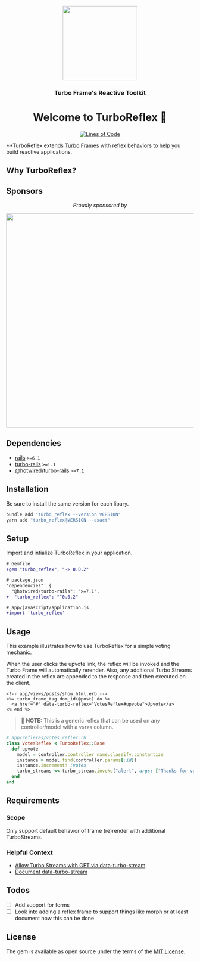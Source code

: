 <p align="center">
  <img height="200" src="https://ik.imagekit.io/hopsoft/turbo-reflex-logo_dgjKz2_SK.jpg?ik-sdk-version=javascript-1.4.3&updatedAt=1661529169962" />
  <h3 align="center">
    Turbo Frame's Reactive Toolkit
  </h3>
  <h1 align="center">
    Welcome to TurboReflex 👋
  </h1>
  <p align="center">
    <a href="http://blog.codinghorror.com/the-best-code-is-no-code-at-all/">
      <img alt="Lines of Code" src="https://img.shields.io/badge/loc-193-47d299.svg" />
    </a>
  </p>
</p>

**TurboReflex extends [Turbo Frames](https://turbo.hotwired.dev/reference/frames) with reflex behaviors to help you build reactive applications.

## Why TurboReflex?

## Sponsors

<p align="center">
  <em>Proudly sponsored by</em>
</p>
<p align="center">
  <a href="https://www.clickfunnels.com?utm_source=hopsoft&utm_medium=open-source&utm_campaign=turbo_reflex">
    <img src="https://images.clickfunnel.com/uploads/digital_asset/file/176632/clickfunnels-dark-logo.svg" width="575" />
  </a>
</p>

## Dependencies

- [rails](https://rubygems.org/gems/rails) `>=6.1`
- [turbo-rails](https://rubygems.org/gems/turbo-rails) `>=1.1`
- [@hotwired/turbo-rails](https://yarnpkg.com/package/@hotwired/turbo-rails) `>=7.1`

## Installation

Be sure to install the same version for each libary.

```sh
bundle add "turbo_reflex --version VERSION"
yarn add "turbo_reflex@VERSION --exact"
```


## Setup

Import and intialize TurboReflex in your application.

```diff
# Gemfile
+gem "turbo_reflex", "~> 0.0.2"
```

```diff
# package.json
"dependencies": {
  "@hotwired/turbo-rails": ">=7.1",
+  "turbo_reflex": "^0.0.2"
```

```diff
# app/javascript/application.js
+import 'turbo_reflex'
```

## Usage

This example illustrates how to use TurboReflex for a simple voting mechanic.

When the user clicks the upvote link, the reflex will be invoked and the Turbo Frame will automatically rerender.
Also, any additional Turbo Streams created in the reflex are appended to the response and then executed on the client.

```erb
<!-- app/views/posts/show.html.erb -->
<%= turbo_frame_tag dom_id(@post) do %>
  <a href="#" data-turbo-reflex="VotesReflex#upvote">Upvote</a>
<% end %>
```

> 📘 **NOTE:** This is a generic reflex that can be used on any controller/model with a `votes` column.

```ruby
# app/reflexes/votes_reflex.rb
class VotesReflex < TurboReflex::Base
  def upvote
    model = controller.controller_name.classify.constantize
    instance = model.find(controller.params[:id])
    instance.increment! :votes
    turbo_streams << turbo_stream.invoke("alert", args: ["Thanks for voting!"])
  end
end
```

## Requirements

### Scope

Only support default behavior of frame (re)render with additional TurboStreams.

### Helpful Context

- [Allow Turbo Streams with GET via data-turbo-stream](https://github.com/hotwired/turbo/pull/612)
- [Document data-turbo-stream](https://github.com/hotwired/turbo-site/pull/103)

## Todos

- [ ] Add support for forms
- [ ] Look into adding a reflex frame to support things like morph or at least document how this can be done

## License

The gem is available as open source under the terms of the [MIT License](https://opensource.org/licenses/MIT).
